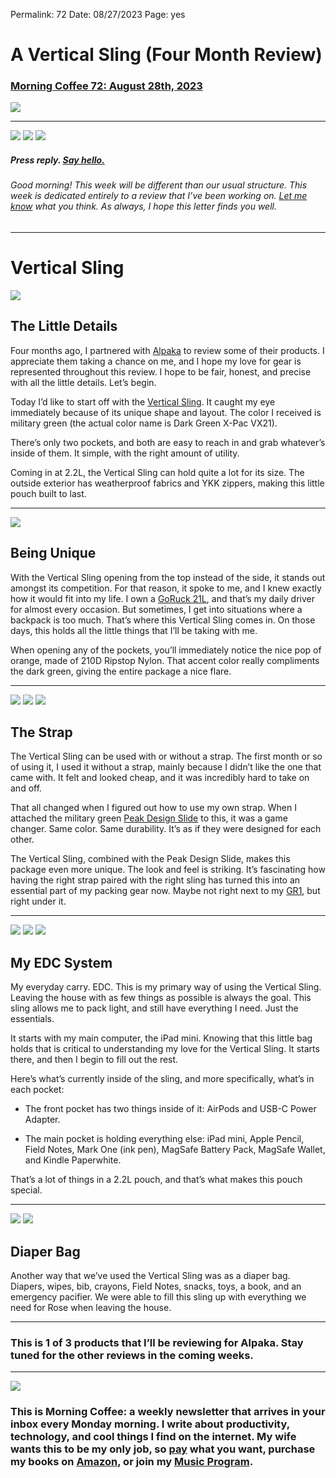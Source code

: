 
Permalink: 72
Date: 08/27/2023
Page: yes

# A Vertical Sling (Four Month Review)

### [Morning Coffee 72: August 28th, 2023][1]

![][image-1]

---- 

![][image-2]
![][image-3]
![][image-4]

##### Press reply. [Say hello.][2]

###### Good morning! This week will be different than our usual structure. This week is dedicated entirely to a review that I’ve been working on. [Let me know][3] what you think. As always, I hope this letter finds you well.

---- 

# Vertical Sling

![][image-5]

## The Little Details

Four months ago, I partnered with [Alpaka][4] to review some of their products. I appreciate them taking a chance on me, and I hope my love for gear is represented throughout this review. I hope to be fair, honest, and precise with all the little details. Let’s begin. 

Today I’d like to start off with the [Vertical Sling][5]. It caught my eye immediately because of its unique shape and layout. The color I received is military green (the actual color name is Dark Green X-Pac VX21). 

There’s only two pockets, and both are easy to reach in and grab whatever’s inside of them. It simple, with the right amount of utility.

Coming in at 2.2L, the Vertical Sling can hold quite a lot for its size. The outside exterior has weatherproof fabrics and YKK zippers, making this little pouch built to last.

---- 

![][image-6]

## Being Unique

With the Vertical Sling opening from the top instead of the side, it stands out amongst its competition. For that reason, it spoke to me, and I knew exactly how it would fit into my life. I own a [GoRuck 21L][6], and that’s my daily driver for almost every occasion. But sometimes, I get into situations where a backpack is too much. That’s where this Vertical Sling comes in. On those days, this holds all the little things that I’ll be taking with me.

When opening any of the pockets, you’ll immediately notice the nice pop of orange, made of 210D Ripstop Nylon. That accent color really compliments the dark green, giving the entire package a nice flare.

---- 

![][image-7]
![][image-8]
![][image-9]

## The Strap

The Vertical Sling can be used with or without a strap. The first month or so of using it, I used it without a strap, mainly because I didn’t like the one that came with. It felt and looked cheap, and it was incredibly hard to take on and off.

That all changed when I figured out how to use my own strap. When I attached the military green  [Peak Design Slide][7] to this, it was a game changer. Same color. Same durability. It’s as if they were designed for each other.

The Vertical Sling, combined with the Peak Design Slide, makes this package even more unique. The look and feel is striking. It’s fascinating how having the right strap paired with the right sling has turned this into an essential part of my packing gear now. Maybe not right next to my [GR1][8], but right under it.

---- 

![][image-10]
![][image-11]
![][image-12]

## My EDC System

My everyday carry. EDC. This is my primary way of using the Vertical Sling. Leaving the house with as few things as possible is always the goal. This sling allows me to pack light, and still have everything I need. Just the essentials.

It starts with my main computer, the iPad mini. Knowing that this little bag holds that is critical to understanding my love for the Vertical Sling. It starts there, and then I begin to fill out the rest.

Here’s what’s currently inside of the sling, and more specifically, what’s in each pocket:

- The front pocket has two things inside of it: AirPods and USB-C Power Adapter.

- The main pocket is holding everything else: iPad mini, Apple Pencil, Field Notes, Mark One (ink pen), MagSafe Battery Pack, MagSafe Wallet, and Kindle Paperwhite.

That’s a lot of things in a 2.2L pouch, and that’s what makes this pouch special.

---- 

![][image-13]
![][image-14]

## Diaper Bag

Another way that we’ve used the Vertical Sling was as a diaper bag. Diapers, wipes, bib, crayons, Field Notes, snacks, toys, a book, and an emergency pacifier. We were able to fill this sling up with everything we need for Rose when leaving the house.

---- 

### This is 1 of 3 products that I’ll be reviewing for Alpaka. Stay tuned for the other reviews in the coming weeks.

---- 

![][image-15]

### This is Morning Coffee: a weekly newsletter that arrives in your inbox every Monday morning. I write about productivity, technology, and cool things I find on the internet. My wife wants this to be my only job, so [pay][9] what you want, purchase my books on [Amazon][10], or join my [Music Program][11].

[1]:	https://nashp.com/72
[2]:	mailto:nashp@me.com
[3]:	mailto:nashp@me.com
[4]:	https://glnk.io/90jr/nashpitre
[5]:	https://glnk.io/90jr/nashpitre
[6]:	https://www.goruck.com/collections/gr1
[7]:	https://www.peakdesign.com/collections/straps/products/slide
[8]:	https://www.goruck.com/collections/gr1
[9]:	https://buy.stripe.com/fZe4jqd135LRc4U4gj
[10]:	https://www.amazon.com/dp/B0CQQG3JCF?binding=paperback&ref=dbs_dp_awt_sb_pc_tpbk
[11]:	https://patreon.com/nashp

[image-1]:	https://nashp.com/_media/mc.gif
[image-2]:	https://i.imgur.com/xrZSl5Q.jpg
[image-3]:	https://i.imgur.com/UAyCinH.jpg
[image-4]:	https://i.imgur.com/zr76cn7.jpg
[image-5]:	https://i.imgur.com/iv2UUqf.jpg
[image-6]:	https://i.imgur.com/Cj308Nv.jpg
[image-7]:	https://i.imgur.com/IJPEOEe.jpg
[image-8]:	https://i.imgur.com/WvdKBUp.jpg
[image-9]:	https://i.imgur.com/y9Rd4oI.jpg
[image-10]:	https://i.imgur.com/1WWq0Bn.jpg
[image-11]:	https://i.imgur.com/bsnVNhm.jpg
[image-12]:	https://i.imgur.com/Kmfalka.jpg
[image-13]:	https://i.imgur.com/Z5soaxv.jpg
[image-14]:	https://i.imgur.com/IHeMoRC.jpg
[image-15]:	https://i.imgur.com/MwejBou.jpg